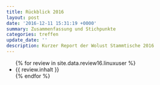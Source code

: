 ```yaml
---
title: Rückblick 2016
layout: post
date: '2016-12-11 15:31:19 +0000'
summary: Zusammenfassung und Stichpunkte
categories: treffen
update_date: ''
description: Kurzer Report der Wolust Stammtische 2016 
---
```


<!-- JSON-LD-Markup generiert von Google Strukturierte Daten: Markup-Hilfe -->
<script type="application/ld+json">
{ "@context" : "http://schema.org", "@type" : "Article", "name" : "Die Treffen 2016", "author" : { "@type" : "Person", "name" : "Stefan Höhn" }, "datePublished" : "2016-12-11", "image" : "https://wolust.de/images/tux-wolust.jpg", "articleSection" : "{{ review.inhalt }}", "url" : "https://wolust.de/treffen/2016/12/11/lasmeeting/", "publisher" : { "@type" : "Organization", "name" : "wolust" } }
</script>



<ul>
 {% for review  in site.data.review16.linuxuser %}
    <li>  {{ review.inhalt }} </li>
 {% endfor %}
</ul>
